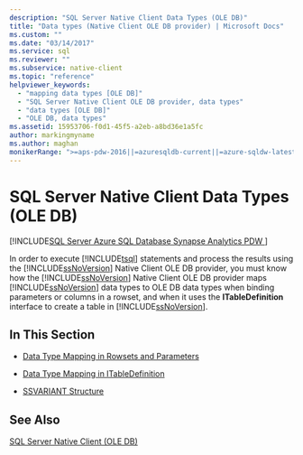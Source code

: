 ```yaml
---
description: "SQL Server Native Client Data Types (OLE DB)"
title: "Data types (Native Client OLE DB provider) | Microsoft Docs"
ms.custom: ""
ms.date: "03/14/2017"
ms.service: sql
ms.reviewer: ""
ms.subservice: native-client
ms.topic: "reference"
helpviewer_keywords: 
  - "mapping data types [OLE DB]"
  - "SQL Server Native Client OLE DB provider, data types"
  - "data types [OLE DB]"
  - "OLE DB, data types"
ms.assetid: 15953706-f0d1-45f5-a2eb-a8bd36e1a5fc
author: markingmyname
ms.author: maghan
monikerRange: ">=aps-pdw-2016||=azuresqldb-current||=azure-sqldw-latest||>=sql-server-2016||>=sql-server-linux-2017||=azuresqldb-mi-current"
---
```

# SQL Server Native Client Data Types (OLE DB)
[!INCLUDE[SQL Server Azure SQL Database Synapse Analytics PDW ](../../includes/applies-to-version/sql-asdb-asdbmi-asa-pdw.md)]

  In order to execute [!INCLUDE[tsql](../../includes/tsql-md.md)] statements and process the results using the [!INCLUDE[ssNoVersion](../../includes/ssnoversion-md.md)] Native Client OLE DB provider, you must know how the [!INCLUDE[ssNoVersion](../../includes/ssnoversion-md.md)] Native Client OLE DB provider maps [!INCLUDE[ssNoVersion](../../includes/ssnoversion-md.md)] data types to OLE DB data types when binding parameters or columns in a rowset, and when it uses the **ITableDefinition** interface to create a table in [!INCLUDE[ssNoVersion](../../includes/ssnoversion-md.md)].  
  
## In This Section  
  
-   [Data Type Mapping in Rowsets and Parameters](../../relational-databases/native-client-ole-db-data-types/data-type-mapping-in-rowsets-and-parameters.md)  
  
-   [Data Type Mapping in ITableDefinition](../../relational-databases/native-client-ole-db-data-types/data-type-mapping-in-itabledefinition.md)  
  
-   [SSVARIANT Structure](../../relational-databases/native-client-ole-db-data-types/ssvariant-structure.md)  
  
## See Also  
 [SQL Server Native Client &#40;OLE DB&#41;](../../relational-databases/native-client/ole-db/sql-server-native-client-ole-db.md)  
  
  
